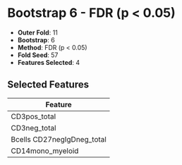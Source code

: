 # Bootstrap 6 - FDR (p < 0.05)

- **Outer Fold**: 11
- **Bootstrap**: 6
- **Method**: FDR (p < 0.05)
- **Fold Seed**: 57
- **Features Selected**: 4

## Selected Features

| Feature |
|---------|
| CD3pos_total |
| CD3neg_total |
| Bcells CD27negIgDneg_total |
| CD14mono_myeloid |
